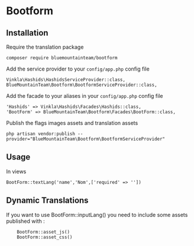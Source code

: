 # Bootform


## Installation

Require the translation package 

    composer require bluemountainteam/bootform

Add the service provider to your `config/app.php` config file

    Vinkla\Hashids\HashidsServiceProvider::class,
    BlueMountainTeam\Bootform\BootformServiceProvider::class,
    
Add the facade to your aliases in your `config/app.php` config file

    'Hashids' => Vinkla\Hashids\Facades\Hashids::class,
    'BootForm' => BlueMountainTeam\Bootform\Facades\BootForm::class,
    
Publish the flags images assets and translation assets

    php artisan vendor:publish --provider="BlueMountainTeam\Bootform\BootformServiceProvider"
    

## Usage

In views

    BootForm::textLang('name','Nom',['required' => ''])


## Dynamic Translations

If you want to use BootForm::inputLang() you need to include some assets published with :
    
        BootForm::asset_js()
        BootForm::asset_css()